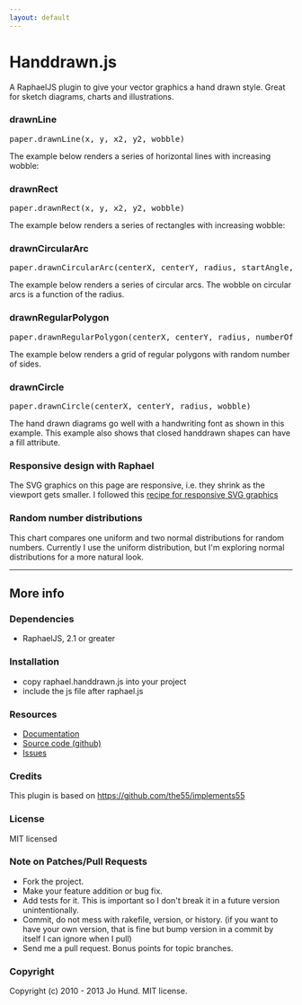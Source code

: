 ```yaml
---
layout: default
---
```


<div class="page-header">
  <h1>Handdrawn.js</h1>
</div>

A RaphaelJS plugin to give your vector graphics a hand drawn style. Great for
sketch diagrams, charts and illustrations.

<div id="handdrawnIntro" class="rPaper img-polaroid"></div>

### drawnLine

<pre>paper.drawnLine(x, y, x2, y2, wobble)</pre>

The example below renders a series of horizontal lines with increasing wobble:

<div id="handdrawnLine" class="rPaper img-polaroid"></div>



### drawnRect

<pre>paper.drawnRect(x, y, x2, y2, wobble)</pre>

The example below renders a series of rectangles with increasing wobble:

<div id="handdrawnRect" class="rPaper img-polaroid"></div>



### drawnCircularArc

<pre>paper.drawnCircularArc(centerX, centerY, radius, startAngle, endAngle)</pre>

The example below renders a series of circular arcs. The wobble on circular
arcs is a function of the radius.

<div id="handdrawnCircularArc" class="rPaper img-polaroid"></div>



### drawnRegularPolygon

<pre>paper.drawnRegularPolygon(centerX, centerY, radius, numberOfSides, wobble)</pre>

The example below renders a grid of regular polygons with random number of sides.

<div id="handdrawnRegularPolygon" class="rPaper img-polaroid"></div>



### drawnCircle

<pre>paper.drawnCircle(centerX, centerY, radius, wobble)</pre>

The hand drawn diagrams go well with a handwriting font as shown in this example.
This example also shows that closed handdrawn shapes can have a fill attribute.

<div id="handdrawnCircle" class="rPaper img-polaroid"></div>


### Responsive design with Raphael

The SVG graphics on this page are responsive, i.e. they shrink as the
viewport gets smaller. I followed this 
[recipe for responsive SVG graphics](http://jsfiddle.net/AUNwC/44/)

### Random number distributions

This chart compares one uniform and two normal distributions for random numbers.
Currently I use the uniform distribution, but I'm exploring normal distributions
for a more natural look.

<div id="rnPaper" class="rPaper img-polaroid"></div>

----

More info
---------

### Dependencies

* RaphaelJS, 2.1 or greater



### Installation

* copy raphael.handdrawn.js into your project
* include the js file after raphael.js


### Resources

* [Documentation](http://handdrawn.clearcove.ca)
* [Source code (github)](https://github.com/jhund/raphael.handdrawn.js)
* [Issues](https://github.com/jhund/raphael.handdrawn.js/issues)


### Credits

This plugin is based on https://github.com/the55/implements55


### License

MIT licensed



### Note on Patches/Pull Requests

* Fork the project.
* Make your feature addition or bug fix.
* Add tests for it. This is important so I don't break it in a future version unintentionally.
* Commit, do not mess with rakefile, version, or history.
  (if you want to have your own version, that is fine but bump version in a commit by itself I can ignore when I pull)
* Send me a pull request. Bonus points for topic branches.



### Copyright

Copyright (c) 2010 - 2013 Jo Hund. MIT license.
